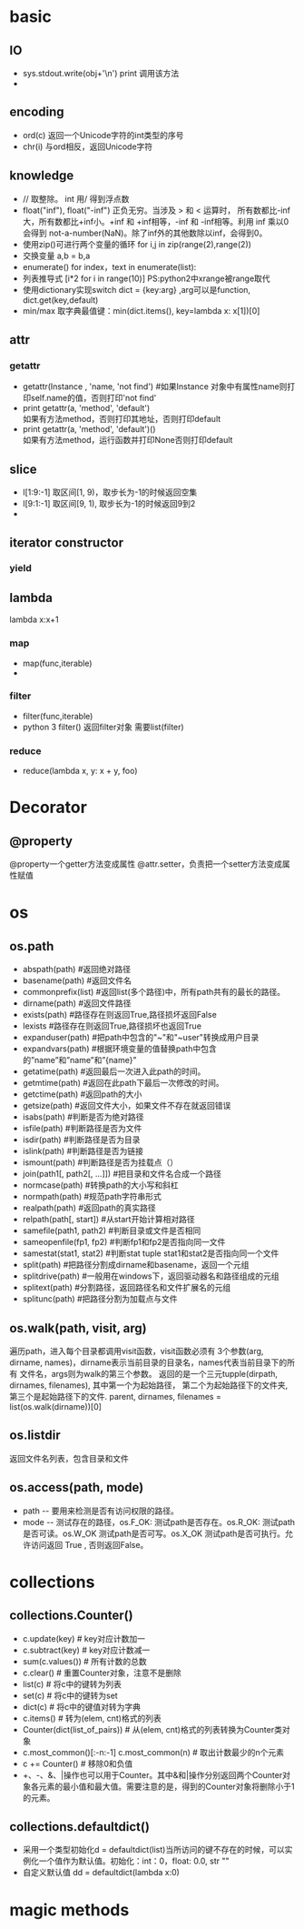# basic
## IO
* sys.stdout.write(obj+'\n') print 调用该方法
* 

## encoding
* ord(c) 返回一个Unicode字符的int类型的序号
* chr(i) 与ord相反，返回Unicode字符

## knowledge
* // 取整除。 int 用/ 得到浮点数
* float("inf"), float("-inf") 正负无穷。当涉及 > 和 < 运算时，
所有数都比-inf大，所有数都比+inf小。+inf 和 +inf相等，-inf 和 -inf相等。利用 inf 乘以0会得到 not-a-number(NaN)。除了inf外的其他数除以inf，会得到0。
* 使用zip()可进行两个变量的循环 for i,j in zip(range(2),range(2))
* 交换变量 a,b = b,a
* enumerate() for index，text in enumerate(list):
* 列表推导式 [i*2 for i in range(10)] PS:python2中xrange被range取代
* 使用dictionary实现switch dict = {key:arg} ,arg可以是function, dict.get(key,default) 
* min/max 取字典最值键：min(dict.items(), key=lambda x: x[1])[0]

## attr
### getattr
* getattr(Instance , 'name, 'not find') #如果Instance 对象中有属性name则打印self.name的值，否则打印'not find'
* print getattr(a, 'method', 'default')   
如果有方法method，否则打印其地址，否则打印default   
* print getattr(a, 'method', 'default')()   
如果有方法method，运行函数并打印None否则打印default

## slice
* l[1:9:-1] 取区间[1, 9)，取步长为-1的时候返回空集
* l[9:1:-1] 取区间[9, 1), 取步长为-1的时候返回9到2
* 

## iterator constructor
### yield


## lambda
lambda x:x+1


### map
* map(func,iterable)
* 

### filter
* filter(func,iterable)
* python 3 filter() 返回filter对象 需要list(filter)

### reduce
* reduce(lambda x, y: x + y, foo)

# Decorator

## @property
@property一个getter方法变成属性
@attr.setter，负责把一个setter方法变成属性赋值


# os
## os.path
* abspath(path) #返回绝对路径
* basename(path) #返回文件名
* commonprefix(list) #返回list(多个路径)中，所有path共有的最长的路径。
* dirname(path) #返回文件路径
* exists(path)  #路径存在则返回True,路径损坏返回False
* lexists  #路径存在则返回True,路径损坏也返回True
* expanduser(path)  #把path中包含的"~"和"~user"转换成用户目录
* expandvars(path)  #根据环境变量的值替换path中包含的”name”和”name”和”{name}”
* getatime(path)  #返回最后一次进入此path的时间。
* getmtime(path)  #返回在此path下最后一次修改的时间。
* getctime(path)  #返回path的大小
* getsize(path)  #返回文件大小，如果文件不存在就返回错误
* isabs(path)  #判断是否为绝对路径
* isfile(path)  #判断路径是否为文件
* isdir(path)  #判断路径是否为目录
* islink(path)  #判断路径是否为链接
* ismount(path)  #判断路径是否为挂载点（）
* join(path1[, path2[, ...]])  #把目录和文件名合成一个路径
* normcase(path)  #转换path的大小写和斜杠
* normpath(path)  #规范path字符串形式
* realpath(path)  #返回path的真实路径
* relpath(path[, start])  #从start开始计算相对路径
* samefile(path1, path2)  #判断目录或文件是否相同
* sameopenfile(fp1, fp2)  #判断fp1和fp2是否指向同一文件
* samestat(stat1, stat2)  #判断stat tuple stat1和stat2是否指向同一个文件
* split(path)  #把路径分割成dirname和basename，返回一个元组
* splitdrive(path)   #一般用在windows下，返回驱动器名和路径组成的元组
* splitext(path)  #分割路径，返回路径名和文件扩展名的元组
* splitunc(path)  #把路径分割为加载点与文件

## os.walk(path, visit, arg)
遍历path，进入每个目录都调用visit函数，visit函数必须有
3个参数(arg, dirname, names)，dirname表示当前目录的目录名，names代表当前目录下的所有
文件名，args则为walk的第三个参数。
返回的是一个三元tupple(dirpath, dirnames, filenames),
其中第一个为起始路径，
第二个为起始路径下的文件夹,
第三个是起始路径下的文件.
parent, dirnames, filenames = list(os.walk(dirname))[0]

## os.listdir
返回文件名列表，包含目录和文件

## os.access(path, mode)
* path -- 要用来检测是否有访问权限的路径。
* mode -- 测试存在的路径，os.F_OK: 测试path是否存在。os.R_OK: 测试path是否可读。os.W_OK 测试path是否可写。os.X_OK 测试path是否可执行。允许访问返回 True , 否则返回False。


# collections
## collections.Counter()
* c.update(key) # key对应计数加一
* c.subtract(key) # key对应计数减一
* sum(c.values())  # 所有计数的总数
* c.clear()  # 重置Counter对象，注意不是删除
* list(c)  # 将c中的键转为列表
* set(c)  # 将c中的键转为set
* dict(c)  # 将c中的键值对转为字典
* c.items()  # 转为(elem, cnt)格式的列表
* Counter(dict(list_of_pairs))  # 从(elem, cnt)格式的列表转换为Counter类对象
* c.most_common()[:-n:-1]  c.most_common(n) # 取出计数最少的n个元素
* c += Counter()  # 移除0和负值
* +、-、&、|操作也可以用于Counter。其中&和|操作分别返回两个Counter对象各元素的最小值和最大值。需要注意的是，得到的Counter对象将删除小于1的元素。

## collections.defaultdict()
* 采用一个类型初始化d = defaultdict(list)当所访问的键不存在的时候，可以实例化一个值作为默认值。初始化：int：0，float: 0.0, str ""
* 自定义默认值 dd = defaultdict(lambda x:0)

# magic methods

